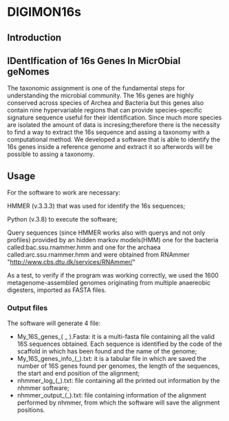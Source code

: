 # DIGIMON16s
## Introduction 

## IDentIfication of 16s Genes In MicrObial geNomes

The taxonomic assignment is one of the fundamental steps for understanding the microbial community.
The 16s genes are highly conserved across species of Archea and Bacteria but this genes also contain nine hypervariable regions that can provide species-specific signature sequence useful for their identification.
Since much more species are isolated the amount of data is incresing;therefore there is the necessity to find a way to extract the 16s sequence and assing a taxonomy with a computational method.
We developed a software that is able to identify the 16s genes inside a reference genome and extract it so afterwords will be possible to assing a taxonomy.

## Usage

For the software to work are necessary: 

HMMER (v.3.3.3) that was used for identify the 16s sequences; 

Python (v.3.8) to execute the software; 

Query sequences (since HMMER works also with querys and not only profiles) provided by an hidden markov models(HMM) one for the bacteria called:bac.ssu.rnammer.hmm and one for the archaea called:arc.ssu.rnammer.hmm and were obtained from RNAmmer "http://www.cbs.dtu.dk/services/RNAmmer/"

As a test, to verify if the program was working correctly, we used the 1600 metagenome-assembled genomes originating from multiple anaereobic digesters, imported as FASTA files.



### Output files 
The software will generate 4 file:
- My_16S_genes_( <folder>_<query> ).Fasta: it is a multi-fasta file containing all the valid 16S sequences obtained. Each sequence is identified by the code of the scaffold in which has been found and the name of the genome;
- My_16S_genes_info_(<folder>_<query>).txt: it is a tabular file in which are saved the number of 16S genes found per genomes, the length of the sequences, the start and end position of the alignment; 
- nhmmer_log_(<folder>_<query>).txt: file containing all the printed out information by the nhmmer software;
- nhmmer_output_(<folder>_<query>).txt: file containing information of the alignment performed by nhmmer, from which the software will save the alignment positions. 
